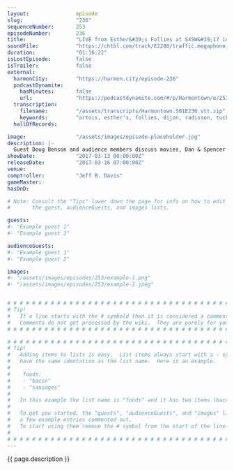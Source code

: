 ```yaml
---
layout:               episode
slug:                 "236"
sequenceNumber:       253
episodeNumber:        236
title:                "LIVE from Esther&#39;s Follies at SXSW&#39;17 in Austin, TX"
soundFile:            "https://chtbl.com/track/E2288/traffic.megaphone.fm/STA3174263783.mp3"
duration:             "01:16:22"
isLostEpisode:        false
isTrailer:            false
external:
  harmonCity:         "https://harmon.city/episode-236"
  podcastDynamite:
    hasMinutes:       false
    url:              "https://podcastdynamite.com/#/p/Harmontown/e/253/236"
  transcription:
    filename:         "/assets/transcripts/Harmontown.S01E236.vtt.zip"
    keywords:         "artois, esther's, follies, dijon, radisson, tucky, stella, disgust, somalian, mucky, calvin, thumping, benson, chomp, mustard, abuser, outlets, doug, ac, outlet, passengers, vermont, sailing, inn, cindy"
  hallOfRecords:      

image:                "/assets/images/episode-placeholder.jpg"
description: |-
  Guest Doug Benson and audience members discuss movies, Dan & Spencer do some feminist role playing, and Dan gets complimented on his beer choice.
showDate:             "2017-03-13 00:00:00Z"
releaseDate:          "2017-03-16 07:00:00Z"
venue:                
comptroller:          "Jeff B. Davis"
gameMaster:           
hasDnD:               

# Note: Consult the "Tips" lower down the page for info on how to edit
#       the guest, audienceGuests, and images lists.

guests:
#- "Example guest 1"
#- "Example guest 2"

audienceGuests:
#- "Example guest 1"
#- "Example guest 2"

images:
#- "/assets/images/episodes/253/example-1.png"
#- "/assets/images/episodes/253/example-2.jpeg"


# # # # # # # # # # # # # # # # # # # # # # # # # # # # # # # # # # # # # # # # # # # # #
# Tip!
#   If a line starts with the # symbold then it is considered a comment.
#   Comments do not get processed by the wiki.  They are purely for your information.
# # # # # # # # # # # # # # # # # # # # # # # # # # # # # # # # # # # # # # # # # # # # #

# # # # # # # # # # # # # # # # # # # # # # # # # # # # # # # # # # # # # # # # # # # # #
# Tip!
#   Adding items to lists is easy.  List items always start with a - symbol and have
#   have the same identation as the list name.  Here is an example.
#
#    foods:
#    - "bacon"
#    - "sausages"
#
#   In this example the list name is "foods" and it has two items (bacon, and sausages).
#
#   To get you started, the "guests", "audienceGuests", and "images" lists below have
#   a few example entries commented out.
#   To start using them remove the # symbol from the start of the line.
#
# # # # # # # # # # # # # # # # # # # # # # # # # # # # # # # # # # # # # # # # # # # # #
---
```


<!-- The episode description will be rendered here -->
{{ page.description }}

<!-- Add your content BELOW here -->
<!-- vvvvvvvvvvvvvvvvvvvvvvvvvvv -->




<!-- ^^^^^^^^^^^^^^^^^^^^^^^^^^^ -->
<!-- Add your content ABOVE here -->

<!-- The episode gallery will be rendered here -->